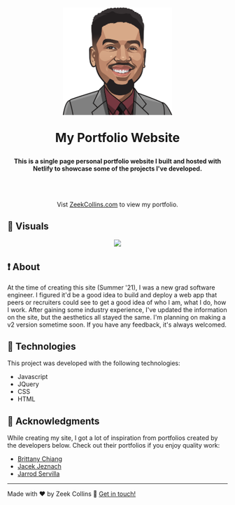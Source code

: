 <h1 align="center">
  <img width="250" src="./images/AnimatedZeek.png" alt="animated photo" />

My Portfolio Website

</h1>

<h4 align="center">
  This is a single page personal portfolio website I built and hosted with Netlify to showcase some of the projects I've developed. 
</h4>
<br>

##

<p align="center">Vist <a href="https://www.zeekcollins.com">ZeekCollins.com</a> to view my portfolio.</p>

## :eyes: Visuals

<p align="center">

  <img src="./images/portfolio.gif" width="750" />
</p>

## :exclamation: About

At the time of creating this site (Summer '21), I was a new grad software engineer. I figured it'd be a good idea to build and deploy a web app that peers or recruiters could see to get a good idea of who I am, what I do, how I work. After gaining some industry experience, I've updated the information on the site, but the aesthetics all stayed the same. I'm planning on making a v2 version sometime soon. If you have any feedback, it's always welcomed.

## :rocket: Technologies

This project was developed with the following technologies:

- Javascript
- JQuery
- CSS
- HTML

## :green_book: Acknowledgments

While creating my site, I got a lot of inspiration from portfolios created by the developers below. Check out their portfolios if you enjoy quality work:

- [Brittany Chiang](https://brittanychiang.com/)
- [Jacek Jeznach](https://jacekjeznach.com/)
- [Jarrod Servilla](https://www.jarrodservilla.com/)

---

Made with ♥ by Zeek Collins :wave: [Get in touch!](https://www.linkedin.com/in/ezekialcollinsii/)
